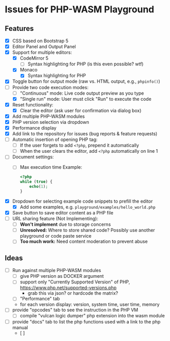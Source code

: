 # Issues for PHP-WASM Playground

## Features

- [x] CSS based on Bootstrap 5
- [x] Editor Panel and Output Panel
- [x] Support for multiple editors:
  - [x] CodeMirror 5
    - [ ] Syntax highlighting for PHP (is this even possible? wtf)
  - [x] Monaco
    - [x] Syntax highlighting for PHP
- [x] Toggle button for output mode (raw vs. HTML output, e.g., `phpinfo()`)
- [ ] Provide two code execution modes:
  - [ ] "Continuous" mode: Live code output preview as you type
  - [x] "Single run" mode: User must click "Run" to execute the code
- [x] Reset functionality:
  - [x] Clear the editor (ask user for confirmation via dialog box)
- [x] Add multiple PHP-WASM modules
- [x] PHP version selection via dropdown
- [x] Performance display
- [x] Add link to the repository for issues (bug reports & feature requests)
- [ ] Automatic insertion of opening PHP tag:
  - [ ] If the user forgets to add `<?php`, prepend it automatically
  - [ ] When the user clears the editor, add `<?php` automatically on line 1
- [ ] Document settings:
  - [ ] Max execution time
    Example:

    ```php
    <?php
    while (true) {
        echo(1);
    }
    ```

- [x] Dropdown for selecting example code snippets to prefill the editor
  - [x] Add some examples, e.g. `playground/examples/hello_world.php`
- [x] Save button to save editor content as a PHP file
- [ ] URL sharing feature (Not Implementing):
  - [ ] **Won't implement** due to storage concerns
  - [ ] **Unresolved:** Where to store shared code? Possibly use another playground or code paste service
  - [ ] **Too much work:** Need content moderation to prevent abuse

## Ideas

- [ ] Run against multiple PHP-WASM modules
  - [ ] give PHP version as DOCKER argument
  - [ ] support only "Currently Supported Version" of PHP, https://www.php.net/supported-versions.php
    - grab this via json? or hardcode the matrix?
  - [ ]  "Performance" tab
    - for each version display: version, system time, user time, memory
- [ ] provide "opcodes" tab to see the instruction in the PHP VM
  - [ ] compile "vulcan logic dumper" php extension into the wasm module
- [ ] provide "docs" tab to list the php functions used with a link to the php manual
  - [ ]
